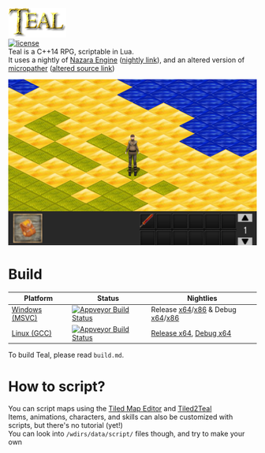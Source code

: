 ![Teal](wdirs/data/img/game/main/teal.png)  
[![license](https://img.shields.io/badge/license-MIT-blue.svg?style=flat)](https://github.com/Apjue/Teal/blob/master/LICENSE)  
Teal is a C++14 RPG, scriptable in Lua.   
It uses a nightly of [Nazara Engine](https://github.com/DigitalPulseSoftware/NazaraEngine) ([nightly link](https://github.com/Apjue/NazaraEngine/releases/tag/v0.4.y)), and an altered version of [micropather](https://github.com/leethomason/MicroPather) ([altered source link](https://github.com/Apjue/Teal/tree/master/extlibs/src/micropather))

![Screenshot](screenshot.png)

# Build
Platform       | Status          | Nightlies
-------------- | --------------- | ------------------
[Windows (MSVC)](https://ci.appveyor.com/project/Apjue/teal) | [![Appveyor Build Status](https://ci.appveyor.com/api/projects/status/github/Apjue/Teal?branch=master&svg=true)](https://ci.appveyor.com/project/Apjue/teal) | Release [x64](https://ci.appveyor.com/api/projects/Apjue/Teal/artifacts/build%2Fresult%2FTeal.7z?branch=master&job=Environment:+APPVEYOR_BUILD_WORKER_IMAGE=Visual+Studio+2017,+TOOLSET=vs2017,+CONFIG=Release,+PLATFORM=x64)/[x86](https://ci.appveyor.com/api/projects/Apjue/Teal/artifacts/build%2Fresult%2FTeal.7z?branch=master&job=Environment:+APPVEYOR_BUILD_WORKER_IMAGE=Visual+Studio+2017,+TOOLSET=vs2017,+CONFIG=Release,+PLATFORM=x86) & Debug [x64](https://ci.appveyor.com/api/projects/Apjue/Teal/artifacts/build%2Fresult%2FTeal.7z?branch=master&job=Environment:+APPVEYOR_BUILD_WORKER_IMAGE=Visual+Studio+2017,+TOOLSET=vs2017,+CONFIG=Debug,+PLATFORM=x64)/[x86](https://ci.appveyor.com/api/projects/Apjue/Teal/artifacts/build%2Fresult%2FTeal.7z?branch=master&job=Environment:+APPVEYOR_BUILD_WORKER_IMAGE=Visual+Studio+2017,+TOOLSET=vs2017,+CONFIG=Debug,+PLATFORM=x86)
[Linux (GCC)](https://ci.appveyor.com/project/Apjue/teal) | [![Appveyor Build Status](https://ci.appveyor.com/api/projects/status/github/Apjue/Teal?branch=master&svg=true)](https://ci.appveyor.com/project/Apjue/teal) | [Release x64](https://ci.appveyor.com/api/projects/Apjue/Teal/artifacts/build%2Fresult%2FTeal.7z?branch=master&job=Environment:+APPVEYOR_BUILD_WORKER_IMAGE=Ubuntu1804,+TOOLSET=gmake,+CONFIG=release,+PLATFORM=x64), [Debug x64](https://ci.appveyor.com/api/projects/Apjue/Teal/artifacts/build%2Fresult%2FTeal.7z?branch=master&job=Environment:+APPVEYOR_BUILD_WORKER_IMAGE=Ubuntu1804,+TOOLSET=gmake,+CONFIG=debug,+PLATFORM=x64)
To build Teal, please read `build.md`.

# How to script?
You can script maps using the [Tiled Map Editor](http://mapeditor.org) and [Tiled2Teal](https://github.com/Apjue/tiled2teal)  
Items, animations, characters, and skills can also be customized with scripts, but there's no tutorial (yet!)  
You can look into `/wdirs/data/script/` files though, and try to make your own